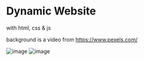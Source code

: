 # Dynamic Website
with html, css & js

background is a video from https://www.pexels.com/

![image](https://user-images.githubusercontent.com/38005501/190446417-d7a0a176-63cb-4360-a10b-35a9c1483c62.png)
![image](https://user-images.githubusercontent.com/38005501/190446581-22a7f9c8-f4de-4654-b3f8-c3777920f22d.png)
